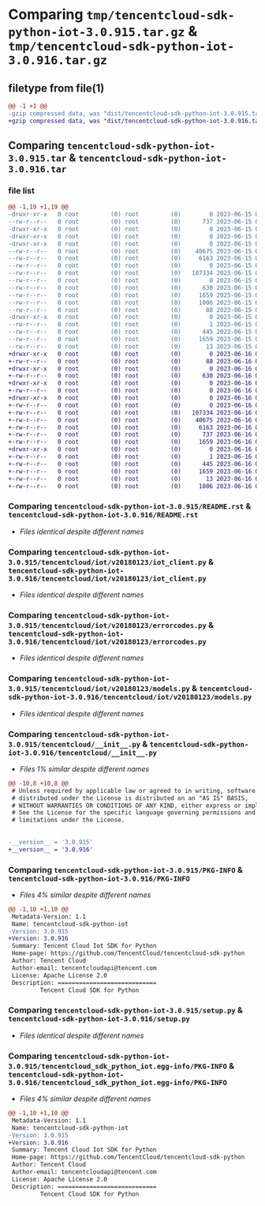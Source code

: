 # Comparing `tmp/tencentcloud-sdk-python-iot-3.0.915.tar.gz` & `tmp/tencentcloud-sdk-python-iot-3.0.916.tar.gz`

## filetype from file(1)

```diff
@@ -1 +1 @@
-gzip compressed data, was "dist/tencentcloud-sdk-python-iot-3.0.915.tar", last modified: Thu Jun 15 00:27:35 2023, max compression
+gzip compressed data, was "dist/tencentcloud-sdk-python-iot-3.0.916.tar", last modified: Fri Jun 16 00:35:43 2023, max compression
```

## Comparing `tencentcloud-sdk-python-iot-3.0.915.tar` & `tencentcloud-sdk-python-iot-3.0.916.tar`

### file list

```diff
@@ -1,19 +1,19 @@
-drwxr-xr-x   0 root         (0) root         (0)        0 2023-06-15 00:27:35.000000 tencentcloud-sdk-python-iot-3.0.915/
--rw-r--r--   0 root         (0) root         (0)      737 2023-06-15 00:27:35.000000 tencentcloud-sdk-python-iot-3.0.915/README.rst
-drwxr-xr-x   0 root         (0) root         (0)        0 2023-06-15 00:27:35.000000 tencentcloud-sdk-python-iot-3.0.915/tencentcloud/
-drwxr-xr-x   0 root         (0) root         (0)        0 2023-06-15 00:27:35.000000 tencentcloud-sdk-python-iot-3.0.915/tencentcloud/iot/
-drwxr-xr-x   0 root         (0) root         (0)        0 2023-06-15 00:27:35.000000 tencentcloud-sdk-python-iot-3.0.915/tencentcloud/iot/v20180123/
--rw-r--r--   0 root         (0) root         (0)    40675 2023-06-15 00:27:35.000000 tencentcloud-sdk-python-iot-3.0.915/tencentcloud/iot/v20180123/iot_client.py
--rw-r--r--   0 root         (0) root         (0)     6163 2023-06-15 00:27:35.000000 tencentcloud-sdk-python-iot-3.0.915/tencentcloud/iot/v20180123/errorcodes.py
--rw-r--r--   0 root         (0) root         (0)        0 2023-06-15 00:27:35.000000 tencentcloud-sdk-python-iot-3.0.915/tencentcloud/iot/v20180123/__init__.py
--rw-r--r--   0 root         (0) root         (0)   107334 2023-06-15 00:27:35.000000 tencentcloud-sdk-python-iot-3.0.915/tencentcloud/iot/v20180123/models.py
--rw-r--r--   0 root         (0) root         (0)        0 2023-06-15 00:27:35.000000 tencentcloud-sdk-python-iot-3.0.915/tencentcloud/iot/__init__.py
--rw-r--r--   0 root         (0) root         (0)      630 2023-06-15 00:27:35.000000 tencentcloud-sdk-python-iot-3.0.915/tencentcloud/__init__.py
--rw-r--r--   0 root         (0) root         (0)     1659 2023-06-15 00:27:35.000000 tencentcloud-sdk-python-iot-3.0.915/PKG-INFO
--rw-r--r--   0 root         (0) root         (0)     1006 2023-06-15 00:27:35.000000 tencentcloud-sdk-python-iot-3.0.915/setup.py
--rw-r--r--   0 root         (0) root         (0)       88 2023-06-15 00:27:35.000000 tencentcloud-sdk-python-iot-3.0.915/setup.cfg
-drwxr-xr-x   0 root         (0) root         (0)        0 2023-06-15 00:27:35.000000 tencentcloud-sdk-python-iot-3.0.915/tencentcloud_sdk_python_iot.egg-info/
--rw-r--r--   0 root         (0) root         (0)        1 2023-06-15 00:27:35.000000 tencentcloud-sdk-python-iot-3.0.915/tencentcloud_sdk_python_iot.egg-info/dependency_links.txt
--rw-r--r--   0 root         (0) root         (0)      445 2023-06-15 00:27:35.000000 tencentcloud-sdk-python-iot-3.0.915/tencentcloud_sdk_python_iot.egg-info/SOURCES.txt
--rw-r--r--   0 root         (0) root         (0)     1659 2023-06-15 00:27:35.000000 tencentcloud-sdk-python-iot-3.0.915/tencentcloud_sdk_python_iot.egg-info/PKG-INFO
--rw-r--r--   0 root         (0) root         (0)       13 2023-06-15 00:27:35.000000 tencentcloud-sdk-python-iot-3.0.915/tencentcloud_sdk_python_iot.egg-info/top_level.txt
+drwxr-xr-x   0 root         (0) root         (0)        0 2023-06-16 00:35:43.000000 tencentcloud-sdk-python-iot-3.0.916/
+-rw-r--r--   0 root         (0) root         (0)       88 2023-06-16 00:35:43.000000 tencentcloud-sdk-python-iot-3.0.916/setup.cfg
+drwxr-xr-x   0 root         (0) root         (0)        0 2023-06-16 00:35:43.000000 tencentcloud-sdk-python-iot-3.0.916/tencentcloud/
+-rw-r--r--   0 root         (0) root         (0)      630 2023-06-16 00:35:43.000000 tencentcloud-sdk-python-iot-3.0.916/tencentcloud/__init__.py
+drwxr-xr-x   0 root         (0) root         (0)        0 2023-06-16 00:35:43.000000 tencentcloud-sdk-python-iot-3.0.916/tencentcloud/iot/
+-rw-r--r--   0 root         (0) root         (0)        0 2023-06-16 00:35:43.000000 tencentcloud-sdk-python-iot-3.0.916/tencentcloud/iot/__init__.py
+drwxr-xr-x   0 root         (0) root         (0)        0 2023-06-16 00:35:43.000000 tencentcloud-sdk-python-iot-3.0.916/tencentcloud/iot/v20180123/
+-rw-r--r--   0 root         (0) root         (0)        0 2023-06-16 00:35:43.000000 tencentcloud-sdk-python-iot-3.0.916/tencentcloud/iot/v20180123/__init__.py
+-rw-r--r--   0 root         (0) root         (0)   107334 2023-06-16 00:35:43.000000 tencentcloud-sdk-python-iot-3.0.916/tencentcloud/iot/v20180123/models.py
+-rw-r--r--   0 root         (0) root         (0)    40675 2023-06-16 00:35:43.000000 tencentcloud-sdk-python-iot-3.0.916/tencentcloud/iot/v20180123/iot_client.py
+-rw-r--r--   0 root         (0) root         (0)     6163 2023-06-16 00:35:43.000000 tencentcloud-sdk-python-iot-3.0.916/tencentcloud/iot/v20180123/errorcodes.py
+-rw-r--r--   0 root         (0) root         (0)      737 2023-06-16 00:35:43.000000 tencentcloud-sdk-python-iot-3.0.916/README.rst
+-rw-r--r--   0 root         (0) root         (0)     1659 2023-06-16 00:35:43.000000 tencentcloud-sdk-python-iot-3.0.916/PKG-INFO
+drwxr-xr-x   0 root         (0) root         (0)        0 2023-06-16 00:35:43.000000 tencentcloud-sdk-python-iot-3.0.916/tencentcloud_sdk_python_iot.egg-info/
+-rw-r--r--   0 root         (0) root         (0)        1 2023-06-16 00:35:43.000000 tencentcloud-sdk-python-iot-3.0.916/tencentcloud_sdk_python_iot.egg-info/dependency_links.txt
+-rw-r--r--   0 root         (0) root         (0)      445 2023-06-16 00:35:43.000000 tencentcloud-sdk-python-iot-3.0.916/tencentcloud_sdk_python_iot.egg-info/SOURCES.txt
+-rw-r--r--   0 root         (0) root         (0)     1659 2023-06-16 00:35:43.000000 tencentcloud-sdk-python-iot-3.0.916/tencentcloud_sdk_python_iot.egg-info/PKG-INFO
+-rw-r--r--   0 root         (0) root         (0)       13 2023-06-16 00:35:43.000000 tencentcloud-sdk-python-iot-3.0.916/tencentcloud_sdk_python_iot.egg-info/top_level.txt
+-rw-r--r--   0 root         (0) root         (0)     1006 2023-06-16 00:35:43.000000 tencentcloud-sdk-python-iot-3.0.916/setup.py
```

### Comparing `tencentcloud-sdk-python-iot-3.0.915/README.rst` & `tencentcloud-sdk-python-iot-3.0.916/README.rst`

 * *Files identical despite different names*

### Comparing `tencentcloud-sdk-python-iot-3.0.915/tencentcloud/iot/v20180123/iot_client.py` & `tencentcloud-sdk-python-iot-3.0.916/tencentcloud/iot/v20180123/iot_client.py`

 * *Files identical despite different names*

### Comparing `tencentcloud-sdk-python-iot-3.0.915/tencentcloud/iot/v20180123/errorcodes.py` & `tencentcloud-sdk-python-iot-3.0.916/tencentcloud/iot/v20180123/errorcodes.py`

 * *Files identical despite different names*

### Comparing `tencentcloud-sdk-python-iot-3.0.915/tencentcloud/iot/v20180123/models.py` & `tencentcloud-sdk-python-iot-3.0.916/tencentcloud/iot/v20180123/models.py`

 * *Files identical despite different names*

### Comparing `tencentcloud-sdk-python-iot-3.0.915/tencentcloud/__init__.py` & `tencentcloud-sdk-python-iot-3.0.916/tencentcloud/__init__.py`

 * *Files 1% similar despite different names*

```diff
@@ -10,8 +10,8 @@
 # Unless required by applicable law or agreed to in writing, software
 # distributed under the License is distributed on an "AS IS" BASIS,
 # WITHOUT WARRANTIES OR CONDITIONS OF ANY KIND, either express or implied.
 # See the License for the specific language governing permissions and
 # limitations under the License.
 
 
-__version__ = '3.0.915'
+__version__ = '3.0.916'
```

### Comparing `tencentcloud-sdk-python-iot-3.0.915/PKG-INFO` & `tencentcloud-sdk-python-iot-3.0.916/PKG-INFO`

 * *Files 4% similar despite different names*

```diff
@@ -1,10 +1,10 @@
 Metadata-Version: 1.1
 Name: tencentcloud-sdk-python-iot
-Version: 3.0.915
+Version: 3.0.916
 Summary: Tencent Cloud Iot SDK for Python
 Home-page: https://github.com/TencentCloud/tencentcloud-sdk-python
 Author: Tencent Cloud
 Author-email: tencentcloudapi@tencent.com
 License: Apache License 2.0
 Description: ============================
         Tencent Cloud SDK for Python
```

### Comparing `tencentcloud-sdk-python-iot-3.0.915/setup.py` & `tencentcloud-sdk-python-iot-3.0.916/setup.py`

 * *Files identical despite different names*

### Comparing `tencentcloud-sdk-python-iot-3.0.915/tencentcloud_sdk_python_iot.egg-info/PKG-INFO` & `tencentcloud-sdk-python-iot-3.0.916/tencentcloud_sdk_python_iot.egg-info/PKG-INFO`

 * *Files 4% similar despite different names*

```diff
@@ -1,10 +1,10 @@
 Metadata-Version: 1.1
 Name: tencentcloud-sdk-python-iot
-Version: 3.0.915
+Version: 3.0.916
 Summary: Tencent Cloud Iot SDK for Python
 Home-page: https://github.com/TencentCloud/tencentcloud-sdk-python
 Author: Tencent Cloud
 Author-email: tencentcloudapi@tencent.com
 License: Apache License 2.0
 Description: ============================
         Tencent Cloud SDK for Python
```


